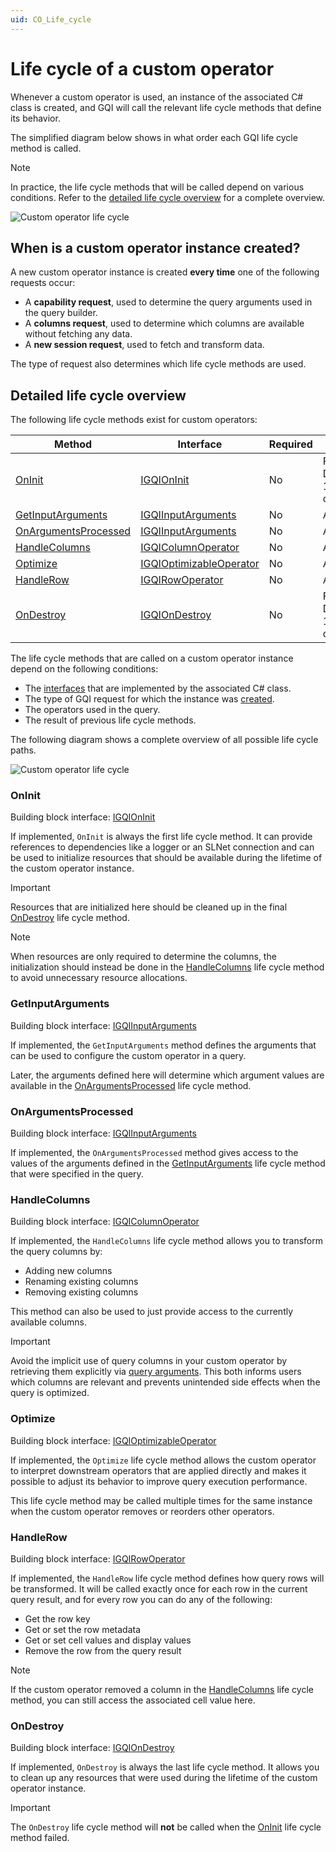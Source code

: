 ```yaml
---
uid: CO_Life_cycle
---
```


# Life cycle of a custom operator

Whenever a custom operator is used, an instance of the associated C# class is created, and GQI will call the relevant life cycle methods that define its behavior.

The simplified diagram below shows in what order each GQI life cycle method is called.

> [!NOTE]
> In practice, the life cycle methods that will be called depend on various conditions. Refer to the [detailed life cycle overview](#detailed-life-cycle-overview) for a complete overview.

![Custom operator life cycle](~/dataminer/images/GQI_CustomOperatorLifeCycle.png)

## When is a custom operator instance created?

A new custom operator instance is created **every time** one of the following requests occur:

- A **capability request**, used to determine the query arguments used in the query builder.
- A **columns request**, used to determine which columns are available without fetching any data.
- A **new session request**, used to fetch and transform data.

The type of request also determines which life cycle methods are used.

## Detailed life cycle overview

The following life cycle methods exist for custom operators:

| Method | Interface | Required | Availability |
|--|--|--|--|
| [OnInit](#oninit) | [IGQIOnInit](xref:GQI_IGQIOnInit) | No | From DataMiner 10.4.5/10.5.0 onwards<!-- RN 38959 --> |
| [GetInputArguments](#getinputarguments) | [IGQIInputArguments](xref:GQI_IGQIInputArguments) | No | Always |
| [OnArgumentsProcessed](#onargumentsprocessed) | [IGQIInputArguments](xref:GQI_IGQIInputArguments) | No | Always |
| [HandleColumns](#handlecolumns) | [IGQIColumnOperator](xref:GQI_IGQIColumnOperator) | No | Always |
| [Optimize](#optimize) | [IGQIOptimizableOperator](xref:GQI_IGQIOptimizableOperator) | No | Always |
| [HandleRow](#handlerow) | [IGQIRowOperator](xref:GQI_IGQIRowOperator) | No | Always |
| [OnDestroy](#ondestroy) | [IGQIOnDestroy](xref:GQI_IGQIOnDestroy) | No | From DataMiner 10.4.5/10.5.0 onwards<!-- RN 38959 --> |

The life cycle methods that are called on a custom operator instance depend on the following conditions:

- The [interfaces](xref:CO_Building_blocks) that are implemented by the associated C# class.
- The type of GQI request for which the instance was [created](#when-is-a-custom-operator-instance-created).
- The operators used in the query.
- The result of previous life cycle methods.

The following diagram shows a complete overview of all possible life cycle paths.

![Custom operator life cycle](~/dataminer/images/GQI_CustomOperatorLifeCycle2.png)

### OnInit

Building block interface: [IGQIOnInit](xref:GQI_IGQIOnInit)

If implemented, `OnInit` is always the first life cycle method. It can provide references to dependencies like a logger or an SLNet connection and can be used to initialize resources that should be available during the lifetime of the custom operator instance.

> [!IMPORTANT]
> Resources that are initialized here should be cleaned up in the final [OnDestroy](#ondestroy) life cycle method.

> [!NOTE]
> When resources are only required to determine the columns, the initialization should instead be done in the [HandleColumns](#handlecolumns) life cycle method to avoid unnecessary resource allocations.

### GetInputArguments

Building block interface: [IGQIInputArguments](xref:GQI_IGQIInputArguments)

If implemented, the `GetInputArguments` method defines the arguments that can be used to configure the custom operator in a query.

Later, the arguments defined here will determine which argument values are available in the [OnArgumentsProcessed](#onargumentsprocessed) life cycle method.

### OnArgumentsProcessed

Building block interface: [IGQIInputArguments](xref:GQI_IGQIInputArguments)

If implemented, the `OnArgumentsProcessed` method gives access to the values of the arguments defined in the [GetInputArguments](#getinputarguments) life cycle method that were specified in the query.

### HandleColumns

Building block interface: [IGQIColumnOperator](xref:GQI_IGQIColumnOperator)

If implemented, the `HandleColumns` life cycle method allows you to transform the query columns by:

- Adding new columns
- Renaming existing columns
- Removing existing columns

This method can also be used to just provide access to the currently available columns.

> [!IMPORTANT]
> Avoid the implicit use of query columns in your custom operator by retrieving them explicitly via [query arguments](xref:GQI_IGQIInputArguments). This both informs users which columns are relevant and prevents unintended side effects when the query is optimized.

### Optimize

Building block interface: [IGQIOptimizableOperator](xref:GQI_IGQIOptimizableOperator)

If implemented, the `Optimize` life cycle method allows the custom operator to interpret downstream operators that are applied directly and makes it possible to adjust its behavior to improve query execution performance.

This life cycle method may be called multiple times for the same instance when the custom operator removes or reorders other operators.

### HandleRow

Building block interface: [IGQIRowOperator](xref:GQI_IGQIRowOperator)

If implemented, the `HandleRow` life cycle method defines how query rows will be transformed. It will be called exactly once for each row in the current query result, and for every row you can do any of the following:

- Get the row key
- Get or set the row metadata
- Get or set cell values and display values
- Remove the row from the query result

> [!NOTE]
> If the custom operator removed a column in the [HandleColumns](#handlecolumns) life cycle method, you can still access the associated cell value here.

### OnDestroy

Building block interface: [IGQIOnDestroy](xref:GQI_IGQIOnDestroy)

If implemented, `OnDestroy` is always the last life cycle method. It allows you to clean up any resources that were used during the lifetime of the custom operator instance.

> [!IMPORTANT]
> The `OnDestroy` life cycle method will **not** be called when the [OnInit](#oninit) life cycle method failed.
